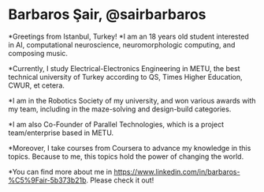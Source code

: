 # Barbaros Şair, @sairbarbaros
*Greetings from Istanbul, Turkey! 
*I am an 18 years old student interested in AI, computational neuroscience, neuromorphologic computing, and composing music.

*Currently, I study Electrical-Electronics Engineering in METU, the best technical university of Turkey according to QS, Times Higher Education, CWUR, et cetera.

*I am in the Robotics Society of my university, and won various awards with my team, including in the maze-solving and design-build categories.

*I am also Co-Founder of Parallel Technologies, which is a project team/enterprise based in METU.

*Moreover, I take courses from Coursera to advance my knowledge in this topics. Because to me, this topics hold the power of changing the world.

*You can find more about me in https://www.linkedin.com/in/barbaros-%C5%9Fair-5b373b21b. Please check it out!
